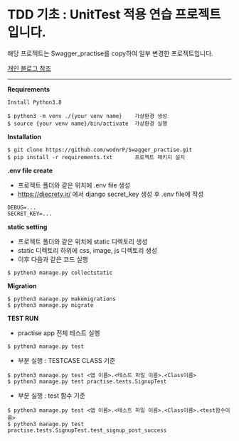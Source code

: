 # TDD 기초 : UnitTest 적용 연습 프로젝트입니다.

해당 프로젝트는 Swagger_practise를 copy하여 일부 변경한 프로젝트입니다.

[개인 블로그 참조](https://velog.io/@wodnr_09/Django-UnitTest-%ED%99%9C%EC%9A%A9%ED%95%B4%EB%B3%B4%EA%B8%B0)

---

**Requirements**
```
Install Python3.8

$ python3 -m venv ./{your venv name}    가상환경 생성
$ source {your venv name}/bin/activate  가상환경 실행
```
**Installation**
```
$ git clone https://github.com/wodnrP/Swagger_practise.git
$ pip install -r requirements.txt       프로젝트 패키지 설치 
```

**.env file create**
- 프로젝트 폴더와 같은 위치에 .env file 생성
- https://djecrety.ir/ 에서 django secret_key 생성 후 .env file에 작성
```
DEBUG=...   
SECRET_KEY=...
```

**static setting**
- 프로젝트 폴더와 같은 위치에 static 디렉토리 생성
- static 디렉토리 하위에 css, image, js 디렉토리 생성
- 이후 다음과 같은 코드 실행
```
$ python3 manage.py collectstatic
```

**Migration**
```
$ python3 manage.py makemigrations
$ python3 manage.py migrate
```

**TEST RUN**
- practise app 전체 테스트 실행
```
$ python3 manage.py test
```
- 부분 실행 : TESTCASE CLASS 기준
```
$ python3 manage.py test <앱 이름>.<테스트 파일 이름>.<Class이름>
$ python3 manage.py test practise.tests.SignupTest
```
- 부분 실행 : test 함수 기준
```
$ python3 manage.py test <앱 이름>.<테스트 파일 이름>.<Class이름>.<test함수이름>
$ python3 manage.py test practise.tests.SignupTest.test_signup_post_success
```
